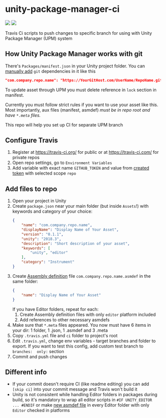 # unity-package-manager-ci
[![](https://img.shields.io/badge/Unity-Package%20Manager-blue.svg?logo=data%3Aimage%2Fpng%3Bbase64%2CiVBORw0KGgoAAAANSUhEUgAAACAAAAAgCAQAAADZc7J%2FAAADzElEQVRIx5WVW2jWZRzHP%2B%2F736mdmG6Sp5sUt5ygYpJriad5oGXmhVkXWZCGFWSgtjnacp0QTGKGw3QXoUQw7CIstAhiCrpceGGC5lzpPM2F5DZ1B9veTxf%2BffduKtbvd%2FMc%2BH%2Be5%2F87fB%2F47xYhhRxmUUUDbbwfXzfBY0PGsYRVciKmmOMsq2ywzXzJF0h6yKEBaTzFbBblFM9iHvOZQAaPEKGI5iKaH3IDMgIzXOhmj3jNHvsdtHqp92G%2FQM1GL5loA%2FFRm1GJPgBAGpmk8fYU%2B%2BIfdHne7%2FwtPu92qky9L4C5aWaa5mhPqR222Ohu1zjaHA%2BrGlP7LTeQIAImBE2iG%2BZuW0YmtykgiyaO8yunf%2BEkTcl1tbwO%2FMAAi0mmgVJ60ofdgPXzbQkvucc82c4rTBZh%2BTK7VJ3mYrvUaxZK4RAAG0o8GwarUvZQFN%2FJzfVHVfeZ5eN2qjctk7IEAGULw9P7fM9Acgezwqa1ql50hixIs0Ud8KAcjAOoXOq5MEQVRmVkQlYmTrRV1UoDCairc0C9IBdCAB8872VVb7vRVMmJDWYlPd1tqjY6XsYLpaXeVm%2FIjSSAyIfLquoYBVxkE19%2FzjGeid5NzAAZBbwBxPiSS2u9BBw6xE1GEECQxGORN1e8u5M8AE5whRXrUhJSO0A6b5EB7GMv7AXwVuTbQ8tL2QW7YOtWO%2BL11ecNu%2B1J8G57VG2xWOYO5muDDY6Q%2FCSWLCE7fl4SKQ%2Foy3aa4c%2F4tLOTy%2FTCxSR2Fu%2Bs4TWigJzkOGOH1GaMVJ4km2LWU3khEhgDYOZMlvIs37wDMIO6HWGrHjVfDnIgwb%2FnpzWq%2FuHTskBiEI16Rm2VVkCYwo7PjKl6yplSNqS8R47053gVkhWD6dP9R%2B2W7rt1MInaT0PEOWfLuiGIF%2BbZrfb7orwcg82bHVDbpX2wEidQ%2B3GIOO0cWZ8AyMz0C1WPmCd5HDumapM0JfbCOGqrQ8056xwpT0BMm%2BTvqlYYOM5OtdcaqRnajY8GVoaI874kW1hEVrhXXq7qVcdaZJfaYYmUDNeD3BTLbPWq121zi4vMkv1UU8KoUR5VtcqP7FFPmi3ZwwBCVrIFFjrZIv%2B2zRPut9oSs6X%2BCU%2BrnXYYs9%2FtJknSPQAhmQIKmcwnq8Og9vmXzdb7aigqqr0uvqvLPsAJAg8MEfWb9oRI7TBd0u9R5WGI5zJc5W7PeCtB4O%2FYYTl8n4flHkQGq9gdMd%2FVfuVZr9sbAiqk4j8AQkyE%2FMBUx7jSWhu9YrvFUiz%2FxwJSGcNKamnkCu1U31n%2BF80M7hBuo8ZPAAAAAElFTkSuQmCC&style=popout)](https://docs.unity3d.com/Manual/upm-dependencies.html)
[![](https://img.shields.io/badge/CI-Travis-blue.svg?logo=travis&style=popout)](https://travis-ci.org/)

Travis Ci scripts to push changes to specific branch for using with Unity Package Manager (UPM) system

## How Unity Package Manager works with git


There's `Packages/manifest.json` in your Unity project folder. You can [manually add](https://docs.unity3d.com/Manual/upm-dependencies.html#Git) `git` dependencies in it like this
```json
"com.company.repo.name": "https://YourGitHost.com/UserName/RepoName.git#BranchName"
```
To update asset through UPM you must delete reference in `lock` section in manifest.

Currently you must follow strict rules if you want to use your asset like this. Most importantly, aux files (manifest, asmdef) _must be in repo root and have `*.meta` files._

This repo will help you set up CI for separate UPM branch

## Configure Travis
1. Register at https://travis-ci.org/ for public or at https://travis-ci.com/ for private repos
2. Open repo settings, go to `Environment Variables`
3. Add variable with exact name `GITHUB_TOKEN` and value from [created token](https://github.com/settings/tokens) with selected scope `repo`

## Add files to repo
1. Open your project in Unity
1. Create `package.json` near your main folder (but inside `Assets`!) with keywords and category of your choice:
	```json
	{
		"name": "com.company.repo.name",
		"displayName": "Display Name of Your Asset",
		"version": "0.1.1",
		"unity": "2018.3",
		"description": "Short description of your asset",
		"keywords": [
			"unity", "editor"		
		],
		"category": "Instrument"
	}
	```
1. Create [Assembly definition](https://docs.unity3d.com/Manual/ScriptCompilationAssemblyDefinitionFiles.html) file `com.company.repo.name.asmdef` in the same folder:
	```json
	{
		"name": "Display Name of Your Asset"
	}
	```
	If you have Editor folders, repeat for each:
	1. Create Assembly definition files with only `editor` platform included
	1. Add references to other necessary asmdefs
1. Make sure that `*.meta` files appeared. You now must have 6 items in your dir: 1 folder, 1 .json, 1 .asmdef and 3 .meta
1. Copy `.travis.yml` file and `ci` folder to project's root
1. Edit `.travis.yml`, change env variables - target branches and folder to export. If you want to test this config, add custom test branch to `branches:  only:` section
1. Commit and push changes

## Different info
* If your commit doesn't require CI (like readme editing) you can add `[skip ci]` into your commit message and Travis won't build it
* Unity is not consistent while handling Editor folders in packages during build, so it's mandatory to wrap all editor scripts in `#IF UNITY_EDITOR ... #ENDIF` or make [new asmdef file](https://docs.unity3d.com/Manual/ScriptCompilationAssemblyDefinitionFiles.html) in every Editor folder with only `Editor` checked in platforms
